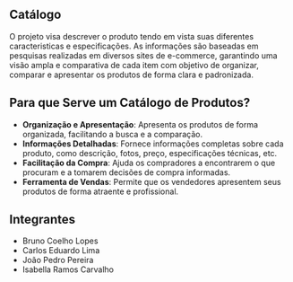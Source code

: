 ## Catálogo

O projeto visa descrever o produto tendo em vista suas diferentes caracteristicas e especificações. As informações são baseadas em pesquisas realizadas em diversos sites de e-commerce, garantindo uma visão ampla e comparativa de cada item com objetivo de organizar, comparar e apresentar os produtos de forma clara e padronizada.

## Para que Serve um Catálogo de Produtos?

* **Organização e Apresentação**: Apresenta os produtos de forma organizada, facilitando a busca e a comparação.
* **Informações Detalhadas**: Fornece informações completas sobre cada produto, como descrição, fotos, preço, especificações técnicas, etc.
* **Facilitação da Compra**: Ajuda os compradores a encontrarem o que procuram e a tomarem decisões de compra informadas.
* **Ferramenta de Vendas**: Permite que os vendedores apresentem seus produtos de forma atraente e profissional.

## Integrantes
- Bruno Coelho Lopes
- Carlos Eduardo Lima
- João Pedro Pereira
- Isabella Ramos Carvalho
